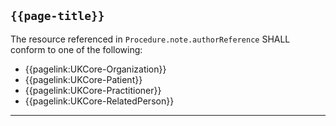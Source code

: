 ## <code>{{page-title}}</code>

The resource referenced in `Procedure.note.authorReference` SHALL conform to one of the following:

- {{pagelink:UKCore-Organization}}
- {{pagelink:UKCore-Patient}}
- {{pagelink:UKCore-Practitioner}}
- {{pagelink:UKCore-RelatedPerson}}
 
---
